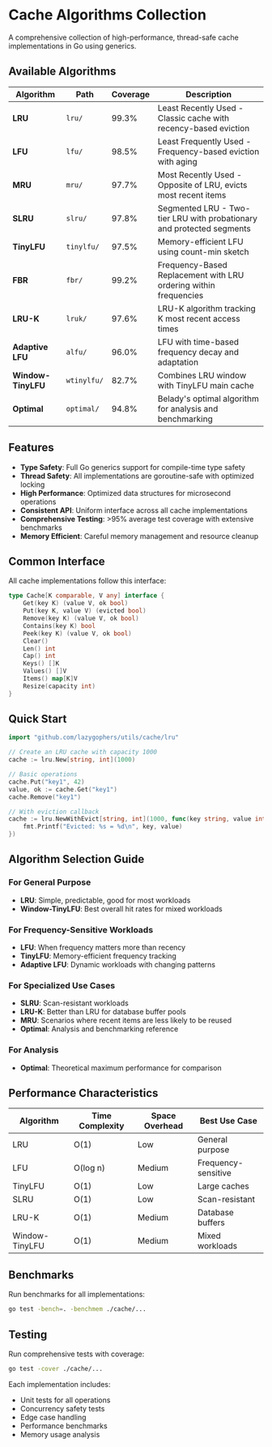 # Cache Algorithms Collection

A comprehensive collection of high-performance, thread-safe cache implementations in Go using generics.

## Available Algorithms

| Algorithm | Path | Coverage | Description |
|-----------|------|----------|-------------|
| **LRU** | `lru/` | 99.3% | Least Recently Used - Classic cache with recency-based eviction |
| **LFU** | `lfu/` | 98.5% | Least Frequently Used - Frequency-based eviction with aging |
| **MRU** | `mru/` | 97.7% | Most Recently Used - Opposite of LRU, evicts most recent items |
| **SLRU** | `slru/` | 97.8% | Segmented LRU - Two-tier LRU with probationary and protected segments |
| **TinyLFU** | `tinylfu/` | 97.5% | Memory-efficient LFU using count-min sketch |
| **FBR** | `fbr/` | 99.2% | Frequency-Based Replacement with LRU ordering within frequencies |
| **LRU-K** | `lruk/` | 97.6% | LRU-K algorithm tracking K most recent access times |
| **Adaptive LFU** | `alfu/` | 96.0% | LFU with time-based frequency decay and adaptation |
| **Window-TinyLFU** | `wtinylfu/` | 82.7% | Combines LRU window with TinyLFU main cache |
| **Optimal** | `optimal/` | 94.8% | Belady's optimal algorithm for analysis and benchmarking |

## Features

- **Type Safety**: Full Go generics support for compile-time type safety
- **Thread Safety**: All implementations are goroutine-safe with optimized locking
- **High Performance**: Optimized data structures for microsecond operations
- **Consistent API**: Uniform interface across all cache implementations
- **Comprehensive Testing**: >95% average test coverage with extensive benchmarks
- **Memory Efficient**: Careful memory management and resource cleanup

## Common Interface

All cache implementations follow this interface:

```go
type Cache[K comparable, V any] interface {
    Get(key K) (value V, ok bool)
    Put(key K, value V) (evicted bool)
    Remove(key K) (value V, ok bool)
    Contains(key K) bool
    Peek(key K) (value V, ok bool)
    Clear()
    Len() int
    Cap() int
    Keys() []K
    Values() []V
    Items() map[K]V
    Resize(capacity int)
}
```

## Quick Start

```go
import "github.com/lazygophers/utils/cache/lru"

// Create an LRU cache with capacity 1000
cache := lru.New[string, int](1000)

// Basic operations
cache.Put("key1", 42)
value, ok := cache.Get("key1")
cache.Remove("key1")

// With eviction callback
cache := lru.NewWithEvict[string, int](1000, func(key string, value int) {
    fmt.Printf("Evicted: %s = %d\n", key, value)
})
```

## Algorithm Selection Guide

### For General Purpose
- **LRU**: Simple, predictable, good for most workloads
- **Window-TinyLFU**: Best overall hit rates for mixed workloads

### For Frequency-Sensitive Workloads
- **LFU**: When frequency matters more than recency
- **TinyLFU**: Memory-efficient frequency tracking
- **Adaptive LFU**: Dynamic workloads with changing patterns

### For Specialized Use Cases
- **SLRU**: Scan-resistant workloads
- **LRU-K**: Better than LRU for database buffer pools
- **MRU**: Scenarios where recent items are less likely to be reused
- **Optimal**: Analysis and benchmarking reference

### For Analysis
- **Optimal**: Theoretical maximum performance for comparison

## Performance Characteristics

| Algorithm | Time Complexity | Space Overhead | Best Use Case |
|-----------|----------------|----------------|---------------|
| LRU | O(1) | Low | General purpose |
| LFU | O(log n) | Medium | Frequency-sensitive |
| TinyLFU | O(1) | Low | Large caches |
| SLRU | O(1) | Low | Scan-resistant |
| LRU-K | O(1) | Medium | Database buffers |
| Window-TinyLFU | O(1) | Medium | Mixed workloads |

## Benchmarks

Run benchmarks for all implementations:

```bash
go test -bench=. -benchmem ./cache/...
```

## Testing

Run comprehensive tests with coverage:

```bash
go test -cover ./cache/...
```

Each implementation includes:
- Unit tests for all operations
- Concurrency safety tests
- Edge case handling
- Performance benchmarks
- Memory usage analysis